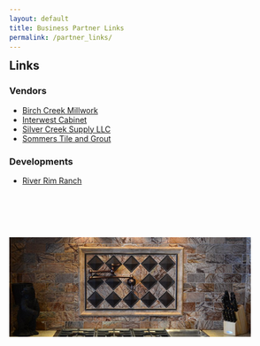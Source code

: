 ```yaml
---
layout: default
title: Business Partner Links
permalink: /partner_links/
---
```

<div class="col-lg-2 hidden-xs">
</div>
<div class="col-lg-4 col-xs-12">
  <div id="links">
    <h2 style="margin-top: 10px;">Links</h2>
    <h3>Vendors</h3>
    <ul>
      <li><a href="http://www.texturewood.com">Birch Creek Millwork</a></li>
      <li><a href="http://www.interwestcabinet.com">Interwest Cabinet</a></li>
      <li><a href="http://silvercreeksupply.com">Silver Creek Supply LLC</a></li>
      <li><a href="http://524tile.com/">Sommers Tile and Grout</a></li>
    </ul>
    <h3>Developments</h3>
    <ul>
      <li><a href="http://www.riverrimranch.com">River Rim Ranch</a></li>
    </ul>
  </div>
</div>
<div class="col-lg-6 hidden-xs">
  <img class="pull-left" style="margin-top: 80px;" src="/assets/images/backsplash.png" />
</div>

